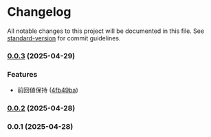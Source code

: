 # Changelog

All notable changes to this project will be documented in this file. See [standard-version](https://github.com/conventional-changelog/standard-version) for commit guidelines.

### [0.0.3](https://github.com/taizod1024/vscode-everything-extension/compare/v0.0.2...v0.0.3) (2025-04-29)


### Features

* 前回値保持 ([4fb49ba](https://github.com/taizod1024/vscode-everything-extension/commit/4fb49ba0380b4ccb6f38c414da4edb55dc40fd6b))

### [0.0.2](https://github.com/taizod1024/vscode-everything-extension/compare/v0.0.1...v0.0.2) (2025-04-28)

### 0.0.1 (2025-04-28)
